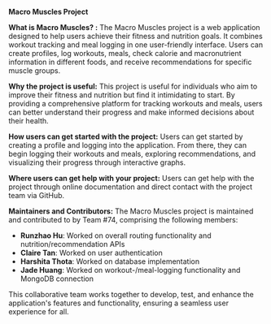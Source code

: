**Macro Muscles Project**

**What is Macro Muscles? :**
The Macro Muscles project is a web application designed to help users achieve their fitness and nutrition goals. It combines workout tracking and meal logging in one user-friendly interface. Users can create profiles, log workouts, meals, check calorie and macronutrient information in different foods, and receive recommendations for specific muscle groups.

**Why the project is useful:**
This project is useful for individuals who aim to improve their fitness and nutrition but find it intimidating to start. By providing a comprehensive platform for tracking workouts and meals, users can better understand their progress and make informed decisions about their health.

**How users can get started with the project:**
Users can get started by creating a profile and logging into the application. From there, they can begin logging their workouts and meals, exploring recommendations, and visualizing their progress through interactive graphs.

**Where users can get help with your project:**
Users can get help with the project through online documentation and direct contact with the project team via GitHub.

**Maintainers and Contributors:**
The Macro Muscles project is maintained and contributed to by Team #74, comprising the following members:

* **Runzhao Hu**: Worked on overall routing functionality and nutrition/recommendation APIs
* **Claire Tan**: Worked on user authentication
* **Harshita Thota**: Worked on database implementation
* **Jade Huang**: Worked on workout-/meal-logging functionality and MongoDB connection

This collaborative team works together to develop, test, and enhance the application's features and functionality, ensuring a seamless user experience for all.
